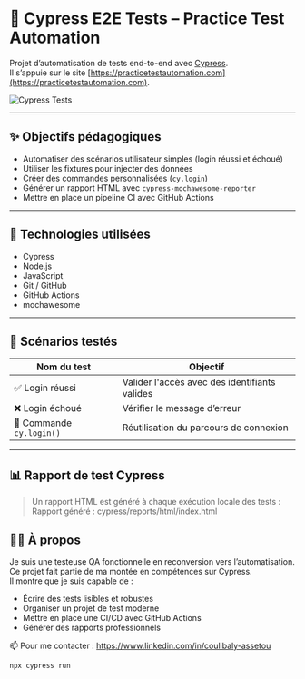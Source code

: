 # 🧪 Cypress E2E Tests – Practice Test Automation

Projet d’automatisation de tests end-to-end avec [Cypress](https://www.cypress.io/).  
Il s’appuie sur le site [https://practicetestautomation.com](https://practicetestautomation.com).

![Cypress Tests](https://github.com/tatou23/cypress-tests-e2e/actions/workflows/cypress.yml/badge.svg)

---

## ✨ Objectifs pédagogiques

- Automatiser des scénarios utilisateur simples (login réussi et échoué)
- Utiliser les fixtures pour injecter des données
- Créer des commandes personnalisées (`cy.login`)
- Générer un rapport HTML avec `cypress-mochawesome-reporter`
- Mettre en place un pipeline CI avec GitHub Actions

---

## 🧰 Technologies utilisées

- Cypress
- Node.js
- JavaScript
- Git / GitHub
- GitHub Actions
- mochawesome

---

## 🧪 Scénarios testés

| Nom du test               | Objectif                                       |
|--------------------------|------------------------------------------------|
| ✅ Login réussi           | Valider l'accès avec des identifiants valides |
| ❌ Login échoué           | Vérifier le message d’erreur                   |
| 🧩 Commande `cy.login()`  | Réutilisation du parcours de connexion        |

---

## 📊 Rapport de test Cypress

> Un rapport HTML est généré à chaque exécution locale des tests :
Rapport généré : cypress/reports/html/index.html

## 👩‍💻 À propos

Je suis une testeuse QA fonctionnelle en reconversion vers l’automatisation.  
Ce projet fait partie de ma montée en compétences sur Cypress.  
Il montre que je suis capable de :

- Écrire des tests lisibles et robustes
- Organiser un projet de test moderne
- Mettre en place une CI/CD avec GitHub Actions
- Générer des rapports professionnels

📫 Pour me contacter : https://www.linkedin.com/in/coulibaly-assetou


```bash
npx cypress run
